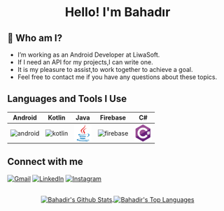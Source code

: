 <h1 align="center">Hello! I'm Bahadır</h1>



## 👋‍ Who am I?

- I’m working as an Android Developer at LiwaSoft.
- If I need an API for my projects,I can write one.
- It is my pleasure to assist,to work together to achieve a goal.
- Feel free to contact me if you have any questions about these topics.

<h2 align="left">Languages and Tools I Use</h2>

| Android | Kotlin | Java | Firebase | C# | 
| :-: | :-: | :-: | :-: | :-: | 
|<img align="center" src="https://developer.android.com/images/logos/android.svg" alt="android" width="40" height="40"/>|<img align="center" src="https://www.vectorlogo.zone/logos/kotlinlang/kotlinlang-icon.svg" alt="kotlin" width="40" height="40"/>|<img align="center" src="https://raw.githubusercontent.com/devicons/devicon/master/icons/java/java-original.svg" alt="java" width="40" height="40"/>|<img align="center" src="https://www.vectorlogo.zone/logos/firebase/firebase-icon.svg" alt="firebase" width="40" height="40"/>|<img align="center" src="https://raw.githubusercontent.com/devicons/devicon/master/icons/csharp/csharp-original.svg" alt="csharp" width="40" height="40"/>|


## Connect with me
<p align="left">
	<a href="mailto:bahadir.kayis2409@gmail.com"><img src="https://img.icons8.com/bubbles/75/000000/gmail.png" alt="Gmail"/></a>
	<a href="https://www.linkedin.com/in/bahadir-kayis-b27573228/"><img src="https://img.icons8.com/bubbles/75/000000/linkedin.png" alt="LinkedIn"/></a>
	<a href="https://www.instagram.com/bahadirkayiss/"><img src="https://img.icons8.com/bubbles/75/000000/instagram-new--v2.png" alt="Instagram"/></a>
</p>

## 


<p align="center">
<a href="https://github.com/BahadirKayis/github-readme-stats"><img height="165em" alt="Bahadir's Github Stats" align="center" src="https://github-readme-stats.vercel.app/api?username=BahadirKayis&show_icons=true&count_private=true&theme=react&hide_border=true&bg_color=0D1117" /> <img height="165em"  alt="Bahadir's Top Languages" align="center" src="https://github-readme-stats.vercel.app/api/top-langs/?username=BahadirKayis&langs_count=8&count_private=true&layout=compact&theme=react&hide_border=true&bg_color=0D1117&&hide=html,css,javascript" /></a>
</p>

